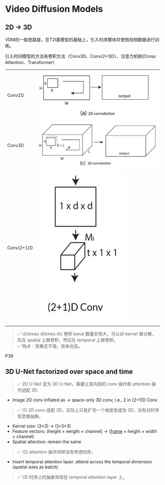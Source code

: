 # Video Diffusion Models  

## 2D -> 3D

VDM的一般思路是，在T2I基模型的基础上，引入时序模块并使用视频数据进行训练。  

引入时间模型的方法有卷积方法（Conv3D、Conv(2+1)D）、注意力机制(Cross Attention、Transformer)

|||
|---|---|
|Conv2D|![](./assets/08-36-1.png)|
|Conv3D|![](./assets/08-36-2.png)|
|Conv(2+1)D|![](./assets/08-37-2.png)|

> &#x2705; \\(t\times d\times d\\) 卷积 kenal 数量非常大，可以对 kernel 做分解，先在 spatial 上做卷积，然后在 temporal 上做卷积。   
> &#x2705; 特点：效果还不错，效率也高。   

P39   
## 3D U-Net factorized over space and time

> &#x2705; 2D U-Net 变为 3D U-Net，需要让其内部的 conv 操作和 attention 操作适配 3D.   

- Image 2D conv inflated as → space-only 3D conv, i.e., 2 in (2+1)D Conv   

> &#x2705; (1) 2D conv 适配 3D，实际上只是扩充一个维度变成伪 3D，没有对时序信息做抽象。  

   - Kernel size: (3×3) → (<u>1</u>×3×3)   
   - Feature vectors: (height × weight × channel) → (<u>frame</u> × height × width × channel)   
- Spatial attention: remain the same   

> &#x2705; (2) attention 操作同样没有考虑时序。   

- Insert temporal attention layer: attend across the temporal dimension (spatial axes as batch)   

> &#x2705; (3) 时序上的抽象体现在 temporal attention layer 上。   
